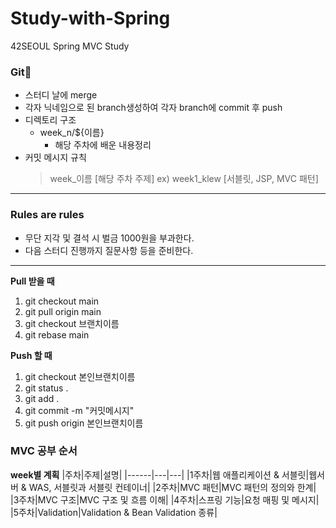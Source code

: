 # Study-with-Spring

42SEOUL Spring MVC Study

### Git🤿

- 스터디 날에 merge
- 각자 닉네임으로 된 branch생성하여 각자 branch에 commit 후 push
- 디렉토리 구조
  - week_n/${이름}
    - 해당 주차에 배운 내용정리
- 커밋 메시지 규칙
  > week\_이름 [해당 주차 주제] ex) week1_klew [서블릿, JSP, MVC 패턴]

---

### Rules are rules

- 무단 지각 및 결석 시 벌금 1000원을 부과한다.
- 다음 스터디 진행까지 질문사항 등을 준비한다.

---

**Pull 받을 때**

1. git checkout main
2. git pull origin main
3. git checkout 브랜치이름
4. git rebase main

**Push 할 때**

1. git checkout 본인브랜치이름
2. git status .
3. git add .
4. git commit -m "커밋메시지"
5. git push origin 본인브랜치이름

### MVC 공부 순서

**week별 계획**
|주차|주제|설명|
|------|---|---|
|1주차|웹 애플리케이션 & 서블릿|웹서버 & WAS, 서블릿과 서블릿 컨테이너|
|2주차|MVC 패턴|MVC 패턴의 정의와 한계|
|3주차|MVC 구조|MVC 구조 및 흐름 이해|
|4주차|스프링 기능|요청 매핑 및 메시지|
|5주차|Validation|Validation & Bean Validation 종류|
